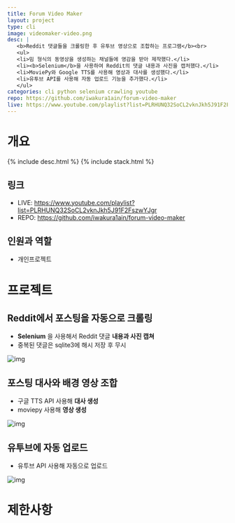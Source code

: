 ```yaml
---
title: Forum Video Maker
layout: project
type: cli
image: videomaker-video.png
desc: |
   <b>Reddit 댓글들을 크롤링한 후 유투브 영상으로 조합하는 프로그램</b><br>
   <ul>
   <li>밈 형식의 동영상을 생성하는 채널들에 영감을 받아 제작했다.</li>
   <li><b>Selenium</b>을 사용하여 Reddit의 댓글 내용과 사진을 캡처했다.</li>
   <li>MoviePy와 Google TTS를 사용해 영상과 대사를 생성했다.</li>
   <li>유투브 API를 사용해 자동 업로드 기능을 추가했다.</li>
   </ul>
categories: cli python selenium crawling youtube
repo: https://github.com/iwakura1ain/forum-video-maker
live: https://www.youtube.com/playlist?list=PLRHUNQ32SoCL2vknJkh5J91F2FszwYJgr
---
```



# 개요

{% include desc.html %}
{% include stack.html %}


## 링크

-   LIVE: <a href="<https://www.youtube.com/playlist?list=PLRHUNQ32SoCL2vknJkh5J91F2FszwYJgr>"><https://www.youtube.com/playlist?list=PLRHUNQ32SoCL2vknJkh5J91F2FszwYJgr></a>
-   REPO: <a href="<https://github.com/iwakura1ain/forum-video-maker>"><https://github.com/iwakura1ain/forum-video-maker></a>


## 인원과 역할

-   개인프로젝트


# 프로젝트


## Reddit에서 포스팅을 자동으로 크롤링

-   **Selenium** 을 사용해서 Reddit 댓글 **내용과 사진 캡쳐**
-   중복된 댓글은 sqlite3에 해시 저장 후 무시

![img](./videomaker-db.png)


## 포스팅 대사와 배경 영상 조합

-   구글 TTS API 사용해 **대사 생성**
-   moviepy 사용해 **영상 생성**

![img](./videomaker-video.png)


## 유투브에 자동 업로드

-   유투브 API 사용해 자동으로 업로드

![img](./videomaker-upload.png)


# 제한사항
